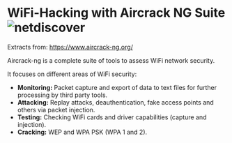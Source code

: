 # WiFi-Hacking with Aircrack NG Suite            ![netdiscover](https://github.com/malsearchs/Wifi-Hacking-AircrackNG-Cheatsheet/blob/master/logo.jpg)

Extracts from: <https://www.aircrack-ng.org/>

Aircrack-ng is a complete suite of tools to assess WiFi network security.

It focuses on different areas of WiFi security:

+ **Monitoring:** Packet capture and export of data to text files for further processing by third party tools.
+ **Attacking:** Replay attacks, deauthentication, fake access points and others via packet injection.
+ **Testing:** Checking WiFi cards and driver capabilities (capture and injection).
+ **Cracking:** WEP and WPA PSK (WPA 1 and 2).

